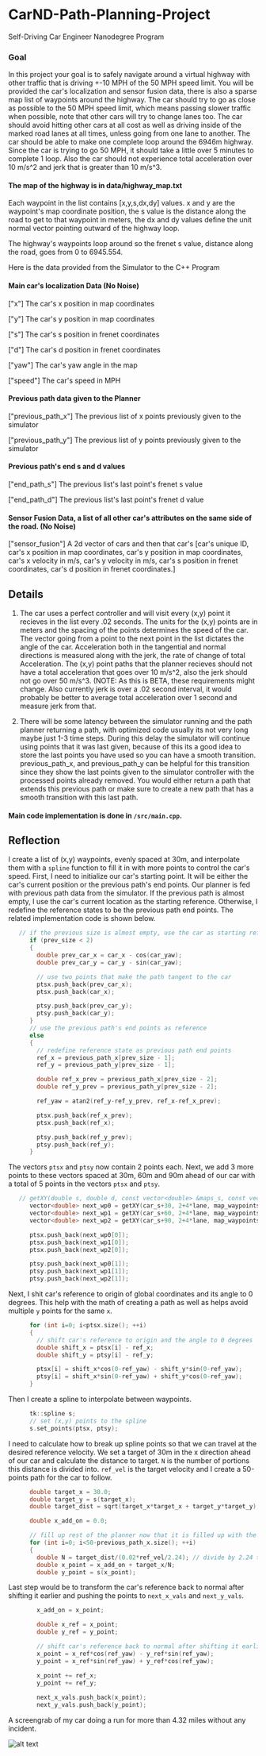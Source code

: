 # CarND-Path-Planning-Project
Self-Driving Car Engineer Nanodegree Program

[//]: # (Image Reference)

[image1]: ./screengrab_run.png "One Lap"

### Goal
In this project your goal is to safely navigate around a virtual highway with other traffic that is driving +-10 MPH of the 50 MPH speed limit. You will be provided the car's localization and sensor fusion data, there is also a sparse map list of waypoints around the highway. The car should try to go as close as possible to the 50 MPH speed limit, which means passing slower traffic when possible, note that other cars will try to change lanes too. The car should avoid hitting other cars at all cost as well as driving inside of the marked road lanes at all times, unless going from one lane to another. The car should be able to make one complete loop around the 6946m highway. Since the car is trying to go 50 MPH, it should take a little over 5 minutes to complete 1 loop. Also the car should not experience total acceleration over 10 m/s^2 and jerk that is greater than 10 m/s^3.

#### The map of the highway is in data/highway_map.txt
Each waypoint in the list contains  [x,y,s,dx,dy] values. x and y are the waypoint's map coordinate position, the s value is the distance along the road to get to that waypoint in meters, the dx and dy values define the unit normal vector pointing outward of the highway loop.

The highway's waypoints loop around so the frenet s value, distance along the road, goes from 0 to 6945.554.

Here is the data provided from the Simulator to the C++ Program

#### Main car's localization Data (No Noise)

["x"] The car's x position in map coordinates

["y"] The car's y position in map coordinates

["s"] The car's s position in frenet coordinates

["d"] The car's d position in frenet coordinates

["yaw"] The car's yaw angle in the map

["speed"] The car's speed in MPH

#### Previous path data given to the Planner

["previous_path_x"] The previous list of x points previously given to the simulator

["previous_path_y"] The previous list of y points previously given to the simulator

#### Previous path's end s and d values 

["end_path_s"] The previous list's last point's frenet s value

["end_path_d"] The previous list's last point's frenet d value

#### Sensor Fusion Data, a list of all other car's attributes on the same side of the road. (No Noise)

["sensor_fusion"] A 2d vector of cars and then that car's [car's unique ID, car's x position in map coordinates, car's y position in map coordinates, car's x velocity in m/s, car's y velocity in m/s, car's s position in frenet coordinates, car's d position in frenet coordinates.]

## Details

1. The car uses a perfect controller and will visit every (x,y) point it recieves in the list every .02 seconds. The units for the (x,y) points are in meters and the spacing of the points determines the speed of the car. The vector going from a point to the next point in the list dictates the angle of the car. Acceleration both in the tangential and normal directions is measured along with the jerk, the rate of change of total Acceleration. The (x,y) point paths that the planner recieves should not have a total acceleration that goes over 10 m/s^2, also the jerk should not go over 50 m/s^3. (NOTE: As this is BETA, these requirements might change. Also currently jerk is over a .02 second interval, it would probably be better to average total acceleration over 1 second and measure jerk from that.

2. There will be some latency between the simulator running and the path planner returning a path, with optimized code usually its not very long maybe just 1-3 time steps. During this delay the simulator will continue using points that it was last given, because of this its a good idea to store the last points you have used so you can have a smooth transition. previous_path_x, and previous_path_y can be helpful for this transition since they show the last points given to the simulator controller with the processed points already removed. You would either return a path that extends this previous path or make sure to create a new path that has a smooth transition with this last path.


#### Main code implementation is done in `/src/main.cpp`.


## Reflection

I create a list of (x,y) waypoints, evenly spaced at 30m, and interpolate them with a `spline` function to fill it in with more points to control the car's speed. First, I need to initialize our car's starting point. It will be either the car's current position or the previous path's end points. Our planner is fed with previous path data from the simulator. If the previous path is almost empty, I use the car's current location as the starting reference. Otherwise, I redefine the reference states to be the previous path end points. The related implementation code is shown below.

```c++
   // if the previous size is almost empty, use the car as starting reference
      if (prev_size < 2)
      {
        double prev_car_x = car_x - cos(car_yaw);
        double prev_car_y = car_y - sin(car_yaw);

        // use two points that make the path tangent to the car
        ptsx.push_back(prev_car_x);
        ptsx.push_back(car_x);

        ptsy.push_back(prev_car_y);
        ptsy.push_back(car_y);
      }
      // use the previous path's end points as reference
      else
      {
        // redefine reference state as previous path end points
        ref_x = previous_path_x[prev_size - 1];
        ref_y = previous_path_y[prev_size - 1];

        double ref_x_prev = previous_path_x[prev_size - 2];
        double ref_y_prev = previous_path_y[prev_size - 2];

        ref_yaw = atan2(ref_y-ref_y_prev, ref_x-ref_x_prev);

        ptsx.push_back(ref_x_prev);
        ptsx.push_back(ref_x);

        ptsy.push_back(ref_y_prev);
        ptsy.push_back(ref_y);
      }
```

The vectors `ptsx` and `ptsy` now contain 2 points each. Next, we add 3 more points to these vectors spaced at 30m, 60m and 90m ahead of our car with a total of 5 points in the vectors `ptsx` and `ptsy`.

```c++
   // getXY(double s, double d, const vector<double> &maps_s, const vector<double> &maps_x, const vector<double> &maps_y)
      vector<double> next_wp0 = getXY(car_s+30, 2+4*lane, map_waypoints_s, map_waypoints_x, map_waypoints_y);
      vector<double> next_wp1 = getXY(car_s+60, 2+4*lane, map_waypoints_s, map_waypoints_x, map_waypoints_y);
      vector<double> next_wp2 = getXY(car_s+90, 2+4*lane, map_waypoints_s, map_waypoints_x, map_waypoints_y);

      ptsx.push_back(next_wp0[0]);
      ptsx.push_back(next_wp1[0]);
      ptsx.push_back(next_wp2[0]);

      ptsy.push_back(next_wp0[1]);
      ptsy.push_back(next_wp1[1]);
      ptsy.push_back(next_wp2[1]);
```

Next, I shit car's reference to origin of global coordinates and its angle to 0 degrees. This help with the math of creating a path as well as helps avoid multiple `y` points for the same `x`.

```c++
      for (int i=0; i<ptsx.size(); ++i)
      {
        // shift car's reference to origin and the angle to 0 degrees
        double shift_x = ptsx[i] - ref_x;
        double shift_y = ptsy[i] - ref_y;

        ptsx[i] = shift_x*cos(0-ref_yaw) - shift_y*sin(0-ref_yaw);
        ptsy[i] = shift_x*sin(0-ref_yaw) + shift_y*cos(0-ref_yaw);
      }
```

Then I create a spline to interpolate between waypoints.

```c++
      tk::spline s;
      // set (x,y) points to the spline
      s.set_points(ptsx, ptsy);
```

I need to calculate how to break up spline points so that we can travel at the desired reference velocity. We set a target of 30m in the x direction ahead of our car and calculate the distance to target. `N` is the number of portions this distance is divided into. `ref_vel` is the target velocity and I create a 50-points path for the car to follow.

```c++
      double target_x = 30.0;
      double target_y = s(target_x);
      double target_dist = sqrt(target_x*target_x + target_y*target_y);

      double x_add_on = 0.0;

      // fill up rest of the planner now that it is filled up with the previous points (if any)
      for (int i=0; i<50-previous_path_x.size(); ++i)
      {
        double N = target_dist/(0.02*ref_vel/2.24); // divide by 2.24 to convert from mph to m/s
        double x_point = x_add_on + target_x/N;
        double y_point = s(x_point);
```

Last step would be to transform the car's reference back to normal after shifting it earlier and pushing the points to `next_x_vals` and `next_y_vals`.

```c++
        x_add_on = x_point;

        double x_ref = x_point;
        double y_ref = y_point;

        // shift car's reference back to normal after shifting it earlier
        x_point = x_ref*cos(ref_yaw) - y_ref*sin(ref_yaw);
        y_point = x_ref*sin(ref_yaw) + y_ref*cos(ref_yaw);

        x_point += ref_x;
        y_point += ref_y;
        
        next_x_vals.push_back(x_point);
        next_y_vals.push_back(y_point);
```

A screengrab of my car doing a run for more than 4.32 miles without any incident.

![alt text][image1]
